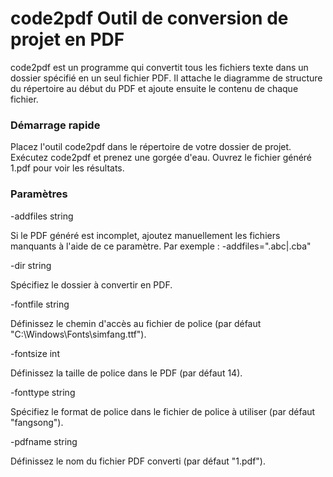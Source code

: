 # code2pdf Outil de conversion de projet en PDF
code2pdf est un programme qui convertit tous les fichiers texte dans un dossier spécifié en un seul fichier PDF. Il attache le diagramme de structure du répertoire au début du PDF et ajoute ensuite le contenu de chaque fichier.

### Démarrage rapide
Placez l'outil code2pdf dans le répertoire de votre dossier de projet.
Exécutez code2pdf et prenez une gorgée d'eau.
Ouvrez le fichier généré 1.pdf pour voir les résultats.

### Paramètres
-addfiles string

Si le PDF généré est incomplet, ajoutez manuellement les fichiers manquants à l'aide de ce paramètre. Par exemple : -addfiles=".abc|.cba"

-dir string

Spécifiez le dossier à convertir en PDF.

-fontfile string

Définissez le chemin d'accès au fichier de police (par défaut "C:\Windows\Fonts\simfang.ttf").

-fontsize int

Définissez la taille de police dans le PDF (par défaut 14).

-fonttype string

Spécifiez le format de police dans le fichier de police à utiliser (par défaut "fangsong").

-pdfname string

Définissez le nom du fichier PDF converti (par défaut "1.pdf").
